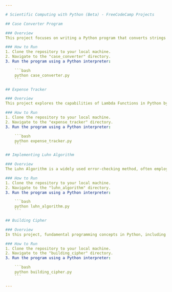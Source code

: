 ```yaml
---

# Scientific Computing with Python (Beta) - FreeCodeCamp Projects

## Case Converter Program

### Overview
This project focuses on writing a Python program that converts strings formatted in Camel Case or Pascal Case into Snake Case. The implementation is done in two phases. Initially, a for loop is used to achieve the conversion, followed by a demonstration of achieving the same results using List Comprehension.

### How to Run
1. Clone the repository to your local machine.
2. Navigate to the "case_converter" directory.
3. Run the program using a Python interpreter:

    ```bash
    python case_converter.py
    ```

## Expense Tracker

### Overview
This project explores the capabilities of Lambda Functions in Python by creating a simple yet efficient expense tracker. The resulting application demonstrates the use of Lambda Functions for streamlined operations in the context of an expense tracking system.

### How to Run
1. Clone the repository to your local machine.
2. Navigate to the "expense_tracker" directory.
3. Run the program using a Python interpreter:

    ```bash
    python expense_tracker.py
    ```

## Implementing Luhn Algorithm

### Overview
The Luhn Algorithm is a widely used error-checking method, often employed in verifying credit card numbers. This project provides hands-on experience in working with numerical computations and string manipulation while implementing the Luhn Algorithm.

### How to Run
1. Clone the repository to your local machine.
2. Navigate to the "luhn_algorithm" directory.
3. Run the program using a Python interpreter:

    ```bash
    python luhn_algorithm.py
    ```

## Building Cipher

### Overview
In this project, fundamental programming concepts in Python, including variables, functions, loops, and conditional statements, are applied to build a basic cipher. The goal is to provide a practical introduction to these programming constructs through the implementation of simple encryption techniques.

### How to Run
1. Clone the repository to your local machine.
2. Navigate to the "building_cipher" directory.
3. Run the program using a Python interpreter:

    ```bash
    python building_cipher.py
    ```

---
```



